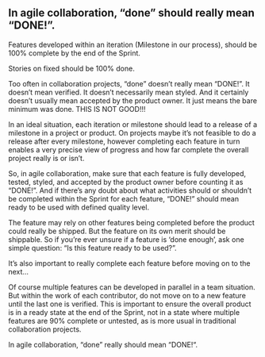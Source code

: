## In agile collaboration, “done” should really mean “DONE!”.

Features developed within an iteration (Milestone in our process), should be 100% complete by the end of the Sprint.

Stories on fixed should be 100% done.

Too often in collaboration projects, “done” doesn’t really mean “DONE!”. It doesn’t mean verified. It doesn’t necessarily mean styled. And it certainly doesn’t usually mean accepted by the product owner. It just means the bare minimum was done. 
THIS IS NOT GOOD!!!

In an ideal situation, each iteration or milestone should lead to a release of a milestone in a project or product. On projects maybe it’s not feasible to do a release after every milestone, however completing each feature in turn enables a very precise view of progress and how far complete the overall project really is or isn’t.

So, in agile collaboration, make sure that each feature is fully developed, tested, styled, and accepted by the product owner before counting it as “DONE!”. And if there’s any doubt about what activities should or shouldn’t be completed within the Sprint for each feature, “DONE!” should mean ready to be used with defined quality level.

The feature may rely on other features being completed before the product could really be shipped. But the feature on its own merit should be shippable. So if you’re ever unsure if a feature is ‘done enough’, ask one simple question: “Is this feature ready to be used?”.

It’s also important to really complete each feature before moving on to the next…

Of course multiple features can be developed in parallel in a team situation. But within the work of each contributor, do not move on to a new feature until the last one is verified. This is important to ensure the overall product is in a ready state at the end of the Sprint, not in a state where multiple features are 90% complete or untested, as is more usual in traditional collaboration projects.

In agile collaboration, “done” really should mean “DONE!“.